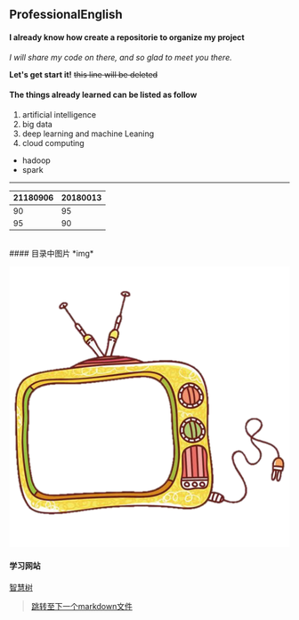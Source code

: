 ## ProfessionalEnglish
#### I already know how create a repositorie to organize my project
*I will share my code on there, and so glad to meet you there.*

**Let's get start it!**
~~this line will be deleted~~


#### The things already learned can be listed as follow 
1. artificial intelligence
2. big data
3. deep learning and machine Leaning
4. cloud computing
 * hadoop
 * spark

<hr>


|  21180906   | 20180013  |
|  ----  | ----  |
| 90  | 95 |
| 95  | 90 |

<br>
#### 目录中图片
*img*
<br>

![frame 目录文件图象](frame1.png)

#### 学习网站 ####
[智慧树](http://jlu.fy.chaoxing.com/portal)
<br>

> [跳转至下一个markdown文件](More.md)
